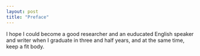```yaml
---
layout: post
title: "Preface"
---
```


I hope I could become a good researcher and an euducated English speaker and writer when I graduate in three and half years, and at the same time, keep a fit body.

